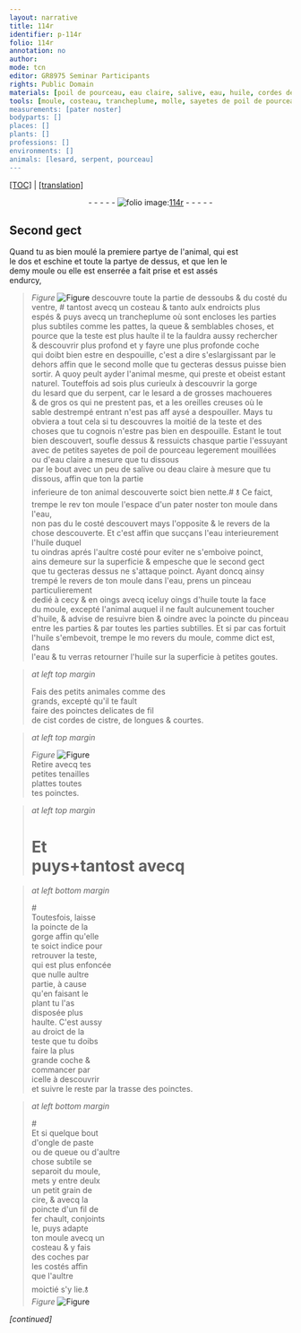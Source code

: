 ```yaml
---
layout: narrative
title: 114r
identifier: p-114r
folio: 114r
annotation: no
author:
mode: tcn
editor: GR8975 Seminar Participants
rights: Public Domain
materials: [poil de pourceau, eau claire, salive, eau, huile, cordes de cistre, cire, fil de fer]
tools: [moule, costeau, trancheplume, molle, sayetes de poil de pourceau, pinceau, poinctes delicates de fil de cist cordes de cistre, tenailles, poinctes, poincte, poincte d'un fil de fer]
measurements: [pater noster]
bodyparts: []
places: []
plants: []
professions: []
environments: []
animals: [lesard, serpent, pourceau]
---
```


 <p><a href="{{ site.baseurl }}/normalized/">[TOC]</a> | <a href="{{ site.baseurl }}/texts/p-114r_tl/" target="_blank">[translation]</a></p><div class="folio" align="center">- - - - - <a href="http://gallica.bnf.fr/ark:/12148/btv1b10500001g/f233.image" target="_blank"><img src="https://cu-mkp.github.io/2017-workshop-edition/assets/photo-icon.png" alt="folio image: " style="display:inline-block; margin-bottom:-3px;"/>114r</a> - - - - - </div>  
  

## Second gect

 
Quand tu as bien moulé la premiere partye de l'animal, qui est<br/> le dos et eschine et toute la partye de dessus, et que <span class="del">len</span> le<br/> demy <span class="tl">moule</span> ou elle est enserrée a fait prise et est assés<br/> endurcy, 
> *Figure*
> <a href="https://drive.google.com/open?id=0B9-oNrvWdlO5SWVndzB0aEk5MWs" target="_blank"><img src="https://cu-mkp.github.io/GR8975-edition/assets/photo-icon.png" alt="Figure" style="display:inline-block; margin-bottom:-3px;"/></a>
 descouvre toute la partie de dessoubs & du costé du<br/> ventre, <span class="del">#</span> tantost avecq un <span class="tl">costeau</span> <span class="del">& tanto</span> aulx endroicts plus<br/> espés & puys avecq un <span class="tl">trancheplume</span> où sont encloses les parties<br/> plus subtiles comme les pattes, la queue & semblables choses, et<br/> pource que la teste est plus haulte il te la fauldra aussy rechercher<br/> & descouvrir plus profond et y fayre une plus profonde coche<br/> qui doibt bien estre en despouille, c'est a dire s'eslargissant par le<br/> dehors affin que le second <span class="tl">molle</span> que tu gecteras dessus puisse bien<br/> sortir. A quoy peult ayder l'animal mesme, qui preste et obeist estant<br/> naturel. Touteffois <span class="del">ad</span> sois plus curieulx à descouvrir la gorge<br/> du <span class="al">lesard</span> que du <span class="al">serpent</span>, car le <span class="al">lesard</span> a de grosses machoueres<br/> & de gros os qui ne prestent pas, et a les oreilles creuses où le<br/> sable destrempé entrant n'est pas <span class="del">aff</span> aysé a despouiller. Mays tu<br/> obviera a tout cela si tu descouvres la moitié de la teste et des<br/> choses que tu cognois n'estre pas bien en despouille. Estant le tout<br/> bien descouvert, soufle dessus & ressuicts chasque partie l'essuyant<br/> avec de petites <span class="tl">sayetes de <span class="m">poil de <span class="al">pourceau</span></span></span> legerem<span class="exp">ent</span> mouillées<br/> ou d'<span class="m">eau claire</span> a mesure que tu dissous<br/> par le bout avec un peu de <span class="m">salive</span><span class="add"> ou d<span class="m">eau claire</span> à mesure que tu dissous</span>, affin que <span class="del">ton</span> la partie<br/> inferieure de ton animal descouverte soict bien nette.<span class="add">#</span> <span class="add">🝋</span> Ce faict,<br/> trempe <span class="del">le rev</span> <span class="del">ton <span class="tl">moule</span></span> l'espace d'un <span class="ms"><span class="tmp">pater n<span class="exp">oste</span>r</span></span> ton <span class="tl">moule</span> dans l'<span class="m">eau</span>,<br/> non pas <span class="del">du</span> <span class="add">le</span> costé descouvert mays l'opposite & le revers de la<br/> chose descouverte. Et c'est affin que sucçans l'<span class="m">eau</span> <span class="add">interieurem<span class="exp">ent</span></span> l'<span class="m">huile</span> duquel<br/> tu oindras aprés l'aultre costé <span class="del">pour eviter</span> ne s'emboive poinct,<br/> ains demeure sur la superficie & empesche que le second gect<br/> que tu gectera<span class="x">s</span> dessus ne s'attaque poinct. Ayant doncq ainsy<br/> trempé <span class="add">le revers de </span> ton <span class="tl">moule</span> dans l'<span class="m">eau</span>, prens un <span class="tl">pinceau</span> particulierem<span class="exp">ent</span><br/> dedié à cecy & <span class="del">en oings</span> avecq iceluy oings d'<span class="m">huile</span> toute la face<br/> du <span class="tl">moule</span>, excepté l'animal auquel il ne fault aulcunem<span class="exp">ent</span> toucher<br/> d'<span class="m">huile</span>, & advise de resuivre bien & oindre avec la poincte du <span class="tl">pinceau</span><br/> entre les parties & par toutes les parties subtilles. Et si par cas fortuit<br/> l'<span class="m">huile</span> s'embevoit, trempe le <span class="del">mo</span> revers du <span class="tl">moule</span>, co<span class="exp">mm</span>e dict est, dans<br/> l'<span class="m">eau</span> & tu verras retourner l'<span class="m">huile</span> sur la superficie à petites goutes.
 
> *at left top margin*
> 
> 
>   Fais des petits animales co<span class="exp">mm</span>e des<br/> grands, excepté qu'il te fault<br/> faire des <span class="tl">poinctes delicates de <span class="del">fil</span><br/> de <span class="del">cist</span> <span class="m">cordes de <span class="mu">cistre</span></span></span>, de longues & courtes.
 
> *at left top margin*
> 
> 
>   
> *Figure*
> <a href="https://drive.google.com/open?id=0B9-oNrvWdlO5NVR5Y2FtZHM0ck0" target="_blank"><img src="https://cu-mkp.github.io/GR8975-edition/assets/photo-icon.png" alt="Figure" style="display:inline-block; margin-bottom:-3px;"/></a>
<br/> Retire avecq tes<br/> petites <span class="tl">tenailles</span><br/> plattes toutes<br/> tes <span class="tl">poinctes</span>.
 
> *at left top margin*
> 
> 
>   # Et<br/> puys\+<span class="del">tantost avecq</span><br/> 
 
> *at left bottom margin*
> 
> 
>   #<br/> Toutesfois, laisse<br/> la <span class="tl">poincte</span> de la<br/> gorge affin qu'elle<br/> te soict indice pour<br/> retrouver la teste,<br/> qui est plus enfoncée<br/> que nulle aultre<br/> partie, à cause<br/> qu'en faisant le<br/> plant tu l'as<br/> disposée plus<br/> haulte. C'est aussy<br/> au droict de la<br/> teste que tu doibs<br/> faire la plus<br/> grande coche &<br/> comma<span class="exp">n</span>cer par<br/> icelle à descouvrir<br/> et suivre le reste par la trasse des <span class="tl">poinctes</span>.<br/> 
 
> *at left bottom margin*
> 
> 
>   #<br/> Et si quelque bout<br/> d'ongle de paste<br/> ou de queue ou d'aultre<br/> chose subtile se<br/> separoit du <span class="tl">moule</span>,<br/> mets <span class="del">y</span> entre deulx<br/> un petit grain de<br/> <span class="m">cire</span>, & avecq la<br/> <span class="tl">poincte d'un <span class="m">fil de<br/> fer</span></span> chault, conjoints<br/> le, puys adapte<br/> ton <span class="tl">moule</span> avecq un<br/> <span class="tl">costeau</span> & y fais<br/> des coches par<br/> les costés affin<br/> que l'aultre<br/> moictié s'y lie.🝋<br/> 
> *Figure*
> <a href="https://drive.google.com/open?id=0B9-oNrvWdlO5TTRuWU8yVktnc3M" target="_blank"><img src="https://cu-mkp.github.io/GR8975-edition/assets/photo-icon.png" alt="Figure" style="display:inline-block; margin-bottom:-3px;"/></a>
 
 
*[continued]*
 
 